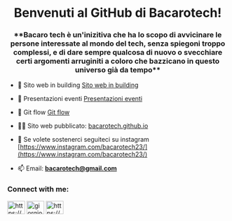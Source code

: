 <h1 align="center">Benvenuti al GitHub di Bacarotech!</h1>
<h3 align="center">**Bacaro tech è un'inizitiva che ha lo scopo di avvicinare le persone interessate al mondo del tech, senza spiegoni troppo complessi, e di dare sempre qualcosa di nuovo o svecchiare certi argomenti arruginiti a coloro che bazzicano in questo universo già da tempo**</h3>

- 🔭 Sito web in building [Sito web in building](https://github.com/BacaroTech/bacarotech.github.io)

- 👯 Presentazioni eventi [Presentazioni eventi](https://github.com/BacaroTech/Presentazioni-Eventi)

- 🌱 Git flow [Git flow](https://github.com/BacaroTech/Presentazione-GitFlow-DevFest)

- 👨‍💻 Sito web pubblicato: [bacarotech.github.io](bacarotech.github.io)

- 📝 Se volete sostenerci seguiteci su instagram [https://www.instagram.com/bacarotech23/](https://www.instagram.com/bacarotech23/)

- 📫 Email: **bacarotech@gmail.com**

<h3 align="left">Connect with me:</h3>
<p align="left">
<a href="https://dev.to/https://bacarotech.github.io/" target="blank"><img align="center" src="https://raw.githubusercontent.com/rahuldkjain/github-profile-readme-generator/master/src/images/icons/Social/devto.svg" alt="https://bacarotech.github.io/" height="30" width="40" /></a>
<a href="https://linkedin.com/in/giorgio basile" target="blank"><img align="center" src="https://raw.githubusercontent.com/rahuldkjain/github-profile-readme-generator/master/src/images/icons/Social/linked-in-alt.svg" alt="giorgio basile" height="30" width="40" /></a>
<a href="https://instagram.com/https://www.instagram.com/bacarotech23/" target="blank"><img align="center" src="https://raw.githubusercontent.com/rahuldkjain/github-profile-readme-generator/master/src/images/icons/Social/instagram.svg" alt="https://www.instagram.com/bacarotech23/" height="30" width="40" /></a>
</p>
